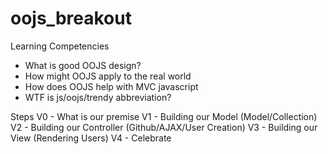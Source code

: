 oojs_breakout
=============

Learning Competencies

- What is good OOJS design?
- How might OOJS apply to the real world
- How does OOJS help with MVC javascript
- WTF is js/oojs/trendy abbreviation?

Steps
V0 - What is our premise
V1 - Building our Model (Model/Collection)
V2 - Building our Controller (Github/AJAX/User Creation)
V3 - Building our View (Rendering Users)
V4 - Celebrate